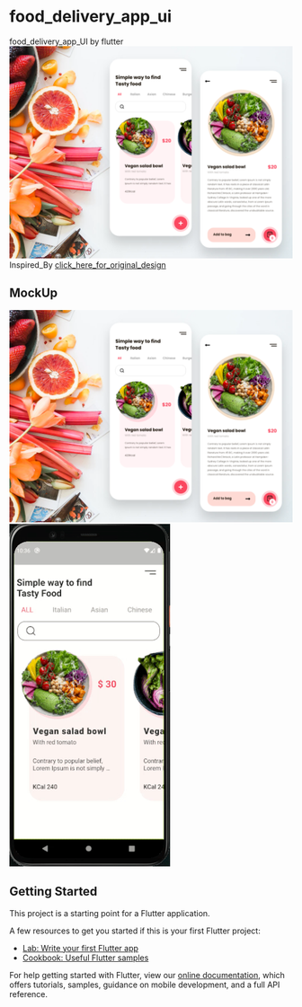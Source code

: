# food_delivery_app_ui

food_delivery_app_UI by flutter
![](preview.png)
<br>
Inspired_By [click_here_for_original_design](https://www.uplabs.com/posts/happy-meals-food-delivery-app)
<br>
## MockUp
![](preview.png)
![](1.gif)
## Getting Started

This project is a starting point for a Flutter application.

A few resources to get you started if this is your first Flutter project:

- [Lab: Write your first Flutter app](https://flutter.dev/docs/get-started/codelab)
- [Cookbook: Useful Flutter samples](https://flutter.dev/docs/cookbook)

For help getting started with Flutter, view our
[online documentation](https://flutter.dev/docs), which offers tutorials,
samples, guidance on mobile development, and a full API reference.
